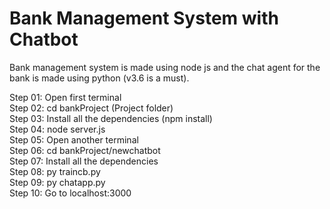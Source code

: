 # Bank Management System with Chatbot

Bank management system is made using node js and the chat agent for the bank is made using python (v3.6 is a must).  

Step 01: Open first terminal  
Step 02: cd bankProject (Project folder)  
Step 03: Install all the dependencies (npm install)  
Step 04: node server.js  
Step 05: Open another terminal  
Step 06: cd bankProject/newchatbot  
Step 07: Install all the dependencies  
Step 08: py traincb.py  
Step 09: py chatapp.py  
Step 10: Go to localhost:3000  
